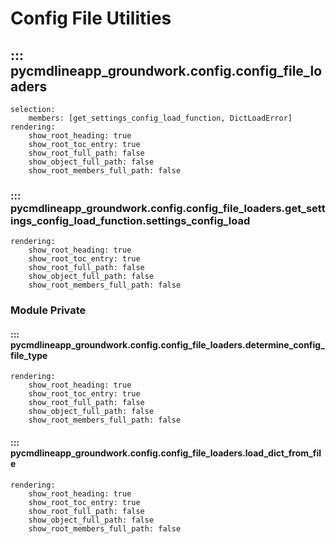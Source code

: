 <!-- markdownlint-disable MD022 -->
# Config File Utilities

## ::: pycmdlineapp_groundwork.config.config_file_loaders
    selection:
        members: [get_settings_config_load_function, DictLoadError]
    rendering:
        show_root_heading: true
        show_root_toc_entry: true
        show_root_full_path: false
        show_object_full_path: false
        show_root_members_full_path: false

### ::: pycmdlineapp_groundwork.config.config_file_loaders.get_settings_config_load_function.settings_config_load
    rendering:
        show_root_heading: true
        show_root_toc_entry: true
        show_root_full_path: false
        show_object_full_path: false
        show_root_members_full_path: false


### Module Private

#### ::: pycmdlineapp_groundwork.config.config_file_loaders.determine_config_file_type
    rendering:
        show_root_heading: true
        show_root_toc_entry: true
        show_root_full_path: false
        show_object_full_path: false
        show_root_members_full_path: false

#### ::: pycmdlineapp_groundwork.config.config_file_loaders.load_dict_from_file
    rendering:
        show_root_heading: true
        show_root_toc_entry: true
        show_root_full_path: false
        show_object_full_path: false
        show_root_members_full_path: false

